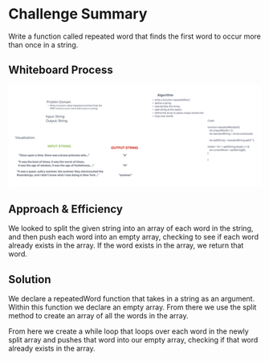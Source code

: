 # Challenge Summary
Write a function called repeated word that finds the first word to occur more than once in a string.

## Whiteboard Process
![Whiteboard](./Whiteboard.png)

## Approach & Efficiency
We looked to split the given string into an array of each word in the string, and then push each word into an empty array, checking to see if each word already exists in the array. If the word exists in the array, we return that word.

## Solution
We declare a repeatedWord function that takes in a string as an argument. Within this function we declare an empty array. From there we use the split method to create an array of all the words in the array.

From here we create a while loop that loops over each word in the newly split array and pushes that word into our empty array, checking if that word already exists in the array.
